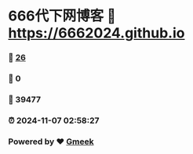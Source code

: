 # 666代下网博客 :link: https://6662024.github.io 
### :page_facing_up: [26](https://6662024.github.io/tag.html) 
### :speech_balloon: 0 
### :hibiscus: 39477 
### :alarm_clock: 2024-11-07 02:58:27 
### Powered by :heart: [Gmeek](https://github.com/Meekdai/Gmeek)
